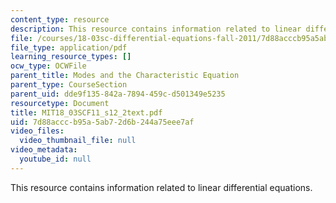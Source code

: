 ```yaml
---
content_type: resource
description: This resource contains information related to linear differential equations.
file: /courses/18-03sc-differential-equations-fall-2011/7d88acccb95a5ab72d6b244a75eee7af_MIT18_03SCF11_s12_2text.pdf
file_type: application/pdf
learning_resource_types: []
ocw_type: OCWFile
parent_title: Modes and the Characteristic Equation
parent_type: CourseSection
parent_uid: dde9f135-842a-7894-459c-d501349e5235
resourcetype: Document
title: MIT18_03SCF11_s12_2text.pdf
uid: 7d88accc-b95a-5ab7-2d6b-244a75eee7af
video_files:
  video_thumbnail_file: null
video_metadata:
  youtube_id: null
---
```

This resource contains information related to linear differential equations.
